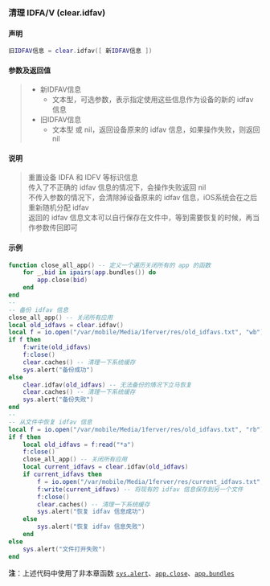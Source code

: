 ### 清理 IDFA/V \(**clear\.idfav**\)


#### 声明
```lua
旧IDFAV信息 = clear.idfav([ 新IDFAV信息 ])
```


#### 参数及返回值
> - 新IDFAV信息
>   - 文本型，可选参数，表示指定使用这些信息作为设备的新的 idfav 信息
> - 旧IDFAV信息
>   - 文本型 或 nil，返回设备原来的 idfav 信息，如果操作失败，则返回 nil


#### 说明
> 重置设备 IDFA 和 IDFV 等标识信息  
> 传入了不正确的 idfav 信息的情况下，会操作失败返回 nil  
> 不传入参数的情况下，会清除掉设备原来的 idfav 信息，iOS系统会在之后重新随机分配 idfav  
> 返回的 idfav 信息文本可以自行保存在文件中，等到需要恢复的时候，再当作参数传回即可  


#### 示例  
```lua
function close_all_app() -- 定义一个遍历关闭所有的 app 的函数
    for _,bid in ipairs(app.bundles()) do
    	app.close(bid)
    end
end
--
-- 备份 idfav 信息
close_all_app() -- 关闭所有应用
local old_idfavs = clear.idfav()
local f = io.open("/var/mobile/Media/1ferver/res/old_idfavs.txt", "wb")
if f then
    f:write(old_idfavs)
    f:close()
    clear.caches() -- 清理一下系统缓存
    sys.alert("备份成功")
else
    clear.idfav(old_idfavs) -- 无法备份的情况下立马恢复
    clear.caches() -- 清理一下系统缓存
    sys.alert("备份失败")
end
--
-- 从文件中恢复 idfav 信息
local f = io.open("/var/mobile/Media/1ferver/res/old_idfavs.txt", "rb")
if f then
    local old_idfavs = f:read("*a")
    f:close()
    close_all_app() -- 关闭所有应用
    local current_idfavs = clear.idfav(old_idfavs)
    if current_idfavs then
        f = io.open("/var/mobile/Media/1ferver/res/current_idfavs.txt", "wb")
        f:write(current_idfavs) -- 将现有的 idfav 信息保存到另一个文件
        f:close()
        clear.caches() -- 清理一下系统缓存
        sys.alert("恢复 idfav 信息成功")
    else
        sys.alert("恢复 idfav 信息失败")
    end
else
    sys.alert("文件打开失败")
end
```
**注**：上述代码中使用了非本章函数 [`sys.alert`](/Handbook/sys/sys.alert.md)、[`app.close`](/Handbook/app/app.close.md)、[`app.bundles`](/Handbook/app/app.bundles.md)

